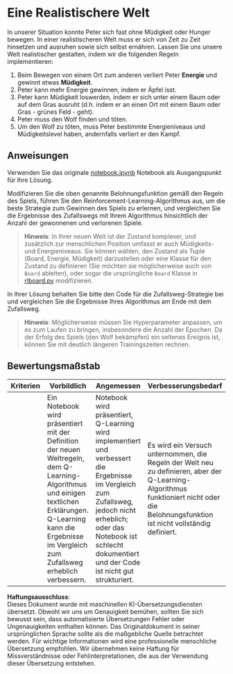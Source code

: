 # Eine Realistischere Welt

In unserer Situation konnte Peter sich fast ohne Müdigkeit oder Hunger bewegen. In einer realistischeren Welt muss er sich von Zeit zu Zeit hinsetzen und ausruhen sowie sich selbst ernähren. Lassen Sie uns unsere Welt realistischer gestalten, indem wir die folgenden Regeln implementieren:

1. Beim Bewegen von einem Ort zum anderen verliert Peter **Energie** und gewinnt etwas **Müdigkeit**.
2. Peter kann mehr Energie gewinnen, indem er Äpfel isst.
3. Peter kann Müdigkeit loswerden, indem er sich unter einem Baum oder auf dem Gras ausruht (d.h. indem er an einen Ort mit einem Baum oder Gras - grünes Feld - geht).
4. Peter muss den Wolf finden und töten.
5. Um den Wolf zu töten, muss Peter bestimmte Energieniveaus und Müdigkeitslevel haben, andernfalls verliert er den Kampf.
## Anweisungen

Verwenden Sie das originale [notebook.ipynb](../../../../8-Reinforcement/1-QLearning/notebook.ipynb) Notebook als Ausgangspunkt für Ihre Lösung.

Modifizieren Sie die oben genannte Belohnungsfunktion gemäß den Regeln des Spiels, führen Sie den Reinforcement-Learning-Algorithmus aus, um die beste Strategie zum Gewinnen des Spiels zu erlernen, und vergleichen Sie die Ergebnisse des Zufallswegs mit Ihrem Algorithmus hinsichtlich der Anzahl der gewonnenen und verlorenen Spiele.

> **Hinweis**: In Ihrer neuen Welt ist der Zustand komplexer, und zusätzlich zur menschlichen Position umfasst er auch Müdigkeits- und Energieniveaus. Sie können wählen, den Zustand als Tuple (Board, Energie, Müdigkeit) darzustellen oder eine Klasse für den Zustand zu definieren (Sie möchten sie möglicherweise auch von `Board` ableiten), oder sogar die ursprüngliche `Board` Klasse in [rlboard.py](../../../../8-Reinforcement/1-QLearning/rlboard.py) modifizieren.

In Ihrer Lösung behalten Sie bitte den Code für die Zufallsweg-Strategie bei und vergleichen Sie die Ergebnisse Ihres Algorithmus am Ende mit dem Zufallsweg.

> **Hinweis**: Möglicherweise müssen Sie Hyperparameter anpassen, um es zum Laufen zu bringen, insbesondere die Anzahl der Epochen. Da der Erfolg des Spiels (den Wolf bekämpfen) ein seltenes Ereignis ist, können Sie mit deutlich längeren Trainingszeiten rechnen.
## Bewertungsmaßstab

| Kriterien | Vorbildlich                                                                                                                                                                                         | Angemessen                                                                                                                                                                             | Verbesserungsbedarf                                                                                                                        |
| --------- | -------------------------------------------------------------------------------------------------------------------------------------------------------------------------------------------------- | --------------------------------------------------------------------------------------------------------------------------------------------------------------------------------------- | ------------------------------------------------------------------------------------------------------------------------------------------ |
|           | Ein Notebook wird präsentiert mit der Definition der neuen Weltregeln, dem Q-Learning-Algorithmus und einigen textlichen Erklärungen. Q-Learning kann die Ergebnisse im Vergleich zum Zufallsweg erheblich verbessern. | Notebook wird präsentiert, Q-Learning wird implementiert und verbessert die Ergebnisse im Vergleich zum Zufallsweg, jedoch nicht erheblich; oder das Notebook ist schlecht dokumentiert und der Code ist nicht gut strukturiert. | Es wird ein Versuch unternommen, die Regeln der Welt neu zu definieren, aber der Q-Learning-Algorithmus funktioniert nicht oder die Belohnungsfunktion ist nicht vollständig definiert. |

**Haftungsausschluss**:  
Dieses Dokument wurde mit maschinellen KI-Übersetzungsdiensten übersetzt. Obwohl wir uns um Genauigkeit bemühen, sollten Sie sich bewusst sein, dass automatisierte Übersetzungen Fehler oder Ungenauigkeiten enthalten können. Das Originaldokument in seiner ursprünglichen Sprache sollte als die maßgebliche Quelle betrachtet werden. Für wichtige Informationen wird eine professionelle menschliche Übersetzung empfohlen. Wir übernehmen keine Haftung für Missverständnisse oder Fehlinterpretationen, die aus der Verwendung dieser Übersetzung entstehen.
